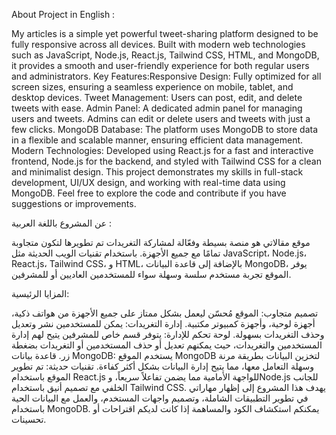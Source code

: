 

About Project in English :

My articles is a simple yet powerful tweet-sharing platform designed to be fully responsive across all devices. Built with modern web technologies
such as JavaScript, Node.js, React.js, Tailwind CSS, HTML, and MongoDB, it provides a smooth and user-friendly experience for both regular users and administrators.
Key Features:Responsive Design: Fully optimized for all screen sizes, ensuring a seamless experience on mobile, tablet, and desktop devices.
Tweet Management: Users can post, edit, and delete tweets with ease. Admin Panel: A dedicated admin panel for managing users and tweets. Admins can edit or delete users 
and tweets with just a few clicks. MongoDB Database: The platform uses MongoDB to store data in a flexible and scalable manner, ensuring efficient data management.
Modern Technologies: Developed using React.js for a fast and interactive frontend, Node.js for the backend, and styled with Tailwind CSS for a clean and minimalist design.
This project demonstrates my skills in full-stack development, UI/UX design, and working with real-time data using MongoDB. Feel free to explore the code and contribute
if you have suggestions or improvements.

عن المشروع باللغة العربية :

موقع مقالاتي هو منصة بسيطة وفعّالة لمشاركة التغريدات تم تطويرها لتكون متجاوبة تمامًا مع جميع الأجهزة. باستخدام تقنيات الويب الحديثة مثل JavaScript، Node.js، React.js، Tailwind CSS، و HTML، بالإضافة إلى قاعدة البيانات MongoDB، يوفر الموقع تجربة مستخدم سلسة وسهلة سواء للمستخدمين العاديين أو للمشرفين.

المزايا الرئيسية:

تصميم متجاوب: الموقع مُحسّن ليعمل بشكل ممتاز على جميع الأجهزة من هواتف ذكية، أجهزة لوحية، وأجهزة كمبيوتر مكتبية. إدارة التغريدات: يمكن للمستخدمين نشر وتعديل وحذف التغريدات بسهولة. لوحة تحكم للإدارة: يتوفر قسم خاص للمشرفين يتيح لهم إدارة المستخدمين والتغريدات، حيث يمكنهم تعديل أو حذف المستخدمين أو التغريدات بضغطة زر. قاعدة بيانات MongoDB: يستخدم الموقع MongoDB لتخزين البيانات بطريقة مرنة وسهلة التعامل معها، مما يتيح إدارة البيانات بشكل أكثر كفاءة. تقنيات حديثة: تم تطوير الموقع باستخدام React.js للواجهة الأمامية مما يضمن تفاعلاً سريعاً، وNode.js للجانب الخلفي مع تصميم أنيق باستخدام Tailwind CSS. يهدف هذا المشروع إلى إظهار مهاراتي في تطوير التطبيقات الشاملة، وتصميم واجهات المستخدم، والعمل مع البيانات الحية باستخدام MongoDB. يمكنكم استكشاف الكود والمساهمة إذا كانت لديكم اقتراحات أو تحسينات.

